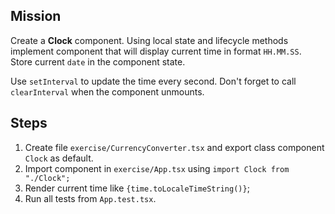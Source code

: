 ## Mission
Create a **Clock** component. Using local state and lifecycle methods implement component that will display current time in format `HH.MM.SS`.
Store current `date` in the component state. 

 Use `setInterval` to update the time every second. 
 Don't forget to call `clearInterval` when the component unmounts.

## Steps
1. Create file `exercise/CurrencyConverter.tsx` and export class component `Clock` as default.
2. Import component in `exercise/App.tsx` using `import Clock from "./Clock";`
3. Render current time like `{time.toLocaleTimeString()}`;
4. Run all tests from `App.test.tsx`. 
